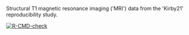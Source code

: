 Structural T1 magnetic resonance imaging ('MRI') data from the 'Kirby21' reproducibility study.

<!-- badges: start -->
[![R-CMD-check](https://github.com/muschellij2/kirby21.t1/actions/workflows/R-CMD-check.yaml/badge.svg)](https://github.com/muschellij2/kirby21.t1/actions/workflows/R-CMD-check.yaml)
<!-- badges: end -->


